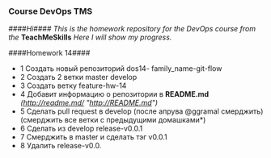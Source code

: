 ### Course DevOps TMS
####*_Hi_*####
*_This is the homework repository for the DevOps course from the_* **TeachMeSkills**
*_Here I will show my progress._*

####Homework 14####
+ 1 Создать новый репозиторий dos14-  family_name-git-flow  
+ 2 Создать 2 ветки master develop  
+ 3 Cоздать ветку feature-hw-14  
+ 4 Добавит информацию о репозитории в **README.md** *_(http://readme.md/ "http://README.md")_* 
+ 5 Сделать pull request в develop (после апрува  @ggramal смерджить) (cмерджить все ветки с  предыдущими домашками*)  
+ 6 Сделать из develop release-v0.0.1  
+ 7 Cмерджить в master и сделать тэг v0.0.1  
+ 8 Удалить release-v0.0.
